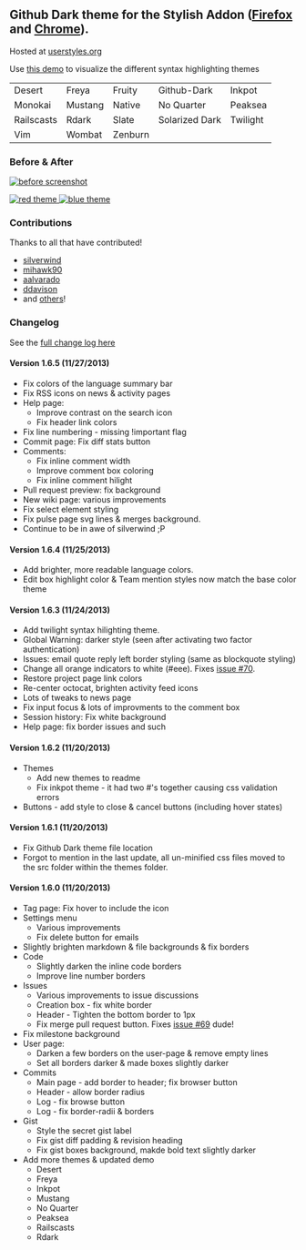 ## Github Dark theme for the Stylish Addon ([Firefox](https://addons.mozilla.org/en-US/firefox/addon/2108/) and [Chrome](https://chrome.google.com/extensions/detail/fjnbnpbmkenffdnngjfgmeleoegfcffe)).

Hosted at [userstyles.org](http://userstyles.org/styles/37035)

Use [this demo](http://mottie.github.io/Github-Dark/) to visualize the different syntax highlighting themes

<table>
  <tr><td>Desert</td>     <td>Freya</td>   <td>Fruity</td>  <td>Github-Dark</td>    <td>Inkpot</td></tr>
  <tr><td>Monokai</td>    <td>Mustang</td> <td>Native</td>  <td>No Quarter</td>     <td>Peaksea</td></tr>
  <tr><td>Railscasts</td> <td>Rdark</td>   <td>Slate</td>   <td>Solarized Dark</td> <td>Twilight</td></tr>
  <tr><td>Vim</td>        <td>Wombat</td>  <td>Zenburn</td> <td></td>               <td></td></tr>
</table>

### Before & After

 [ ![before screenshot](https://raw.github.com/Mottie/Github-Dark/master/images/before_th.png) ](https://raw.github.com/Mottie/Github-Dark/master/images/before.png)

 [ ![red theme](https://raw.github.com/Mottie/Github-Dark/master/images/after_red_th.png) ](https://raw.github.com/Mottie/Github-Dark/master/images/after_red.png)
 [ ![blue theme](https://raw.github.com/Mottie/Github-Dark/master/images/after_blue_th.png) ](https://raw.github.com/Mottie/Github-Dark/master/images/after_blue.png)
 
### Contributions

Thanks to all that have contributed!

* [silverwind](http://github.com/silverwind)
* [mihawk90](http://github.com/mihawk90)
* [aalvarado](http://github.com/aalvarado)
* [ddavison](http://github.com/ddavison)
* and [others](https://github.com/Mottie/Github-Dark/graphs/contributors)!

### **Changelog**

See the [full change log here](https://github.com/Mottie/Github-Dark/wiki)

#### Version 1.6.5 (11/27/2013)

* Fix colors of the language summary bar
* Fix RSS icons on news &amp; activity pages
* Help page:
  * Improve contrast on the search icon
  * Fix header link colors
* Fix line numbering - missing !important flag
* Commit page: Fix diff stats button
* Comments:
  * Fix inline comment width
  * Improve comment box coloring
  * Fix inline comment hilight
* Pull request preview: fix background
* New wiki page: various improvements
* Fix select element styling
* Fix pulse page svg lines &amp; merges background.
* Continue to be in awe of silverwind ;P

#### Version 1.6.4 (11/25/2013)

* Add brighter, more readable language colors.
* Edit box highlight color &amp; Team mention styles now match the base color theme

#### Version 1.6.3 (11/24/2013)

* Add twilight syntax hilighting theme.
* Global Warning: darker style (seen after activating two factor authentication)
* Issues: email quote reply left border styling (same as blockquote styling)
* Change all orange indicators to white (#eee). Fixes [issue #70](https://github.com/Mottie/Github-Dark/issues/70).
* Restore project page link colors
* Re-center octocat, brighten activity feed icons
* Lots of tweaks to news page
* Fix input focus &amp; lots of improvments to the comment box
* Session history: Fix white background
* Help page: fix border issues and such

#### Version 1.6.2 (11/20/2013)

* Themes
  * Add new themes to readme
  * Fix inkpot theme - it had two #'s together causing css validation errors
* Buttons - add style to close &amp; cancel buttons (including hover states)

#### Version 1.6.1 (11/20/2013)

* Fix Github Dark theme file location
* Forgot to mention in the last update, all un-minified css files moved to the src folder within the themes folder.

#### Version 1.6.0 (11/20/2013)
* Tag page: Fix hover to include the icon
* Settings menu
  * Various improvements
  * Fix delete button for emails
* Slightly brighten markdown &amp; file backgrounds &amp; fix borders
* Code
  * Slightly darken the inline code borders
  * Improve line number borders
* Issues
  * Various improvements to issue discussions
  * Creation box - fix white border
  * Header - Tighten the bottom border to 1px
  * Fix merge pull request button. Fixes [issue #69](https://github.com/Mottie/Github-Dark/issues/69) dude!
* Fix milestone background
* User page:
  * Darken a few borders on the user-page &amp; remove empty lines
  * Set all borders darker &amp; made boxes slightly darker
* Commits
  * Main page - add border to header; fix browser button
  * Header - allow border radius
  * Log - fix browse button
  * Log - fix border-radii &amp; borders
* Gist
  * Style the secret gist label
  * Fix gist diff padding &amp; revision heading
  * Fix gist boxes background, makde bold text slightly darker
* Add more themes &amp; updated demo
  * Desert
  * Freya
  * Inkpot
  * Mustang
  * No Quarter
  * Peaksea
  * Railscasts
  * Rdark
